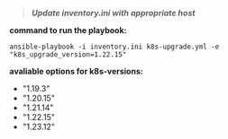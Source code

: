 > **_Update inventory.ini with appropriate host_**

**command to run the playbook:**

```
ansible-playbook -i inventory.ini k8s-upgrade.yml -e "k8s_upgrade_version=1.22.15"
```

**avaliable options for k8s-versions:**

- "1.19.3"
- "1.20.15"
- "1.21.14"
- "1.22.15"
- "1.23.12"

